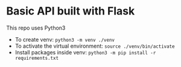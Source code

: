 # Basic API built with Flask

This repo uses Python3

- To create venv: `python3 -m venv ./venv`
- To activate the virtual environment: `source ./venv/bin/activate`
- Install packages inside venv: `python3 -m pip install -r requirements.txt`

